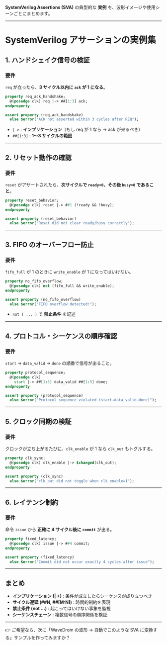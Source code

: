  **SystemVerilog Assertions (SVA)** の典型的な **実例** を、波形イメージや使用シーンごとにまとめます。

---

# SystemVerilog アサーションの実例集

## 1. ハンドシェイク信号の検証

### 要件

`req` が立ったら、**3 サイクル以内に `ack` が 1 になる**。

```systemverilog
property req_ack_handshake;
  @(posedge clk) req |-> ##[1:3] ack;
endproperty

assert property (req_ack_handshake)
  else $error("ACK not asserted within 3 cycles after REQ");
```

* `|->` : **インプリケーション**（もし req が 1 なら → ack が来るべき）
* `##[1:3]` : **1〜3 サイクルの範囲**

---

## 2. リセット動作の確認

### 要件

`reset` がアサートされたら、**次サイクルで `ready=0`、その後 `busy=0` であること**。

```systemverilog
property reset_behavior;
  @(posedge clk) reset |-> ##1 (!ready && !busy);
endproperty

assert property (reset_behavior)
  else $error("Reset did not clear ready/busy correctly");
```

---

## 3. FIFO のオーバーフロー防止

### 要件

`fifo_full` が 1 のときに `write_enable` が 1 になってはいけない。

```systemverilog
property no_fifo_overflow;
  @(posedge clk) not (fifo_full && write_enable);
endproperty

assert property (no_fifo_overflow)
  else $error("FIFO overflow detected!");
```

* `not ( ... )` で **禁止条件** を記述

---

## 4. プロトコル・シーケンスの順序確認

### 要件

`start` → `data_valid` → `done` の順番で信号が出ること。

```systemverilog
property protocol_sequence;
  @(posedge clk)
    start |-> ##[1:5] data_valid ##[1:5] done;
endproperty

assert property (protocol_sequence)
  else $error("Protocol sequence violated (start→data_valid→done)");
```

---

## 5. クロック同期の検証

### 要件

クロックが立ち上がるたびに、`clk_enable` が 1 なら `clk_out` もトグルする。

```systemverilog
property clk_sync;
  @(posedge clk) clk_enable |-> $changed(clk_out);
endproperty

assert property (clk_sync)
  else $error("clk_out did not toggle when clk_enable=1");
```

---

## 6. レイテンシ制約

### 要件

命令 `issue` から **正確に 4 サイクル後に `commit`** が出る。

```systemverilog
property fixed_latency;
  @(posedge clk) issue |-> ##4 commit;
endproperty

assert property (fixed_latency)
  else $error("Commit did not occur exactly 4 cycles after issue");
```

---

## まとめ

* **インプリケーション (|->)** : 条件が成立したらシーケンスが成り立つべき
* **サイクル遅延 (##N, ##\[M\:N])** : 時間的制約を表現
* **禁止条件 (not ...)** : 起こってはいけない事象を監視
* **シーケンスチェーン** : 複数信号の順序関係を検証

---

👉 ご希望なら、次に「WaveDrom の波形 → 自動でこのような SVA に変換する」サンプルを作ってみますか？
